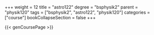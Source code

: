 +++
weight = 12
title = "astro122"
degree = "bsphysik2"
parent = "physik120"
tags = ["bsphysik2", "astro122", "physik120"]
categories = ["course"]
bookCollapseSection = false
+++

{{< genCoursePage >}}
